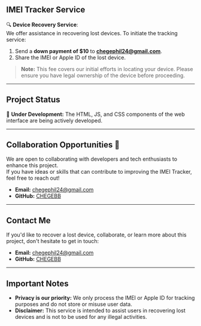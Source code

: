 
## IMEI Tracker Service  
🔍 **Device Recovery Service**:  
We offer assistance in recovering lost devices. To initiate the tracking service:  
1. Send a **down payment of $10** to **chegephil24@gmail.com**.  
2. Share the IMEI or Apple ID of the lost device.  

> **Note:** This fee covers our initial efforts in locating your device. Please ensure you have legal ownership of the device before proceeding.  

---

## Project Status  
🚧 **Under Development:** The HTML, JS, and CSS components of the web interface are being actively developed.  

---

## Collaboration Opportunities 🤝  
We are open to collaborating with developers and tech enthusiasts to enhance this project.  
If you have ideas or skills that can contribute to improving the IMEI Tracker, feel free to reach out!  

- **Email:** chegephil24@gmail.com  
- **GitHub:** [CHEGEBB](https://github.com/CHEGEBB)  

---

## Contact Me  
If you'd like to recover a lost device, collaborate, or learn more about this project, don't hesitate to get in touch:  
- **Email:** chegephil24@gmail.com  
- **GitHub:** [CHEGEBB](https://github.com/CHEGEBB)  

---

## Important Notes  
- **Privacy is our priority:** We only process the IMEI or Apple ID for tracking purposes and do not store or misuse user data.  
- **Disclaimer:** This service is intended to assist users in recovering lost devices and is not to be used for any illegal activities.  
